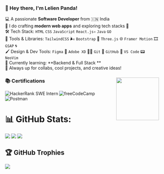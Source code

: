<br clear="both">

### 👾 Hey there, I'm Lelien Panda! 

💻 A passionate **Software Developer** from 🇮🇳 India  
🎯 I do crafting **modern web apps** and exploring tech stacks 🚀  
🛠️ Tech Stack: `HTML` `CSS` `JavaScript` `React.js⚛` `Java` `GO`  
🧰 Tools & Libraries: `TailwindCSS` 🌬️ `Bootstrap` 🎀 `Three.js` 🌐 `Framer Motion` 🎞️ `GSAP` 🌀  
🖌️ Design & Dev Tools: `Figma` 🎨 `Adobe XD` 🧑‍🎨 `Git` 🔧 `GitHub` 🐙 `VS Code` 📟 `NeoVim`  
🌱 Currently learning: **Backend & Full Stack **  
🤝 Always up for collabs, cool projects, and creative ideas!

<!--  
<h1 align="center">Hi! I'm Lelien Panda <br> Full stack Developer👾</h1>
-->
###

<img align="right" height="140" src="https://i.pinimg.com/originals/ab/7e/9e/ab7e9e9237ab0f62324e7461c74db788.gif"  />

###



### 📚 Certifications

![HackerRank SWE Intern](https://img.shields.io/badge/HackerRank-Software%20Engineer%20Intern-green?style=for-the-badge&logo=hackerrank)
![freeCodeCamp](https://img.shields.io/badge/freeCodeCamp-Certified-green?style=for-the-badge&logo=freecodecamp&logoColor=white)
![Postman](https://img.shields.io/badge/Postman-API%20Certified-orange?style=for-the-badge&logo=postman)



###


# 📊 GitHub Stats:
![](https://github-readme-stats.vercel.app/api?username=lelixn&theme=nightowl&hide_border=false&include_all_commits=false&count_private=false)
![](https://github-readme-stats.vercel.app/api/top-langs/?username=lelixn&theme=nightowl&hide_border=false&include_all_commits=false&count_private=false&layout=compact)
![](https://nirzak-streak-stats.vercel.app/?user=lelixn&theme=nightowl&hide_border=false)<br/>


## 🏆 GitHub Trophies
![](https://github-profile-trophy.vercel.app/?username=lelixn&theme=tokyonight&no-frame=true&no-bg=true&margin-w=4)






